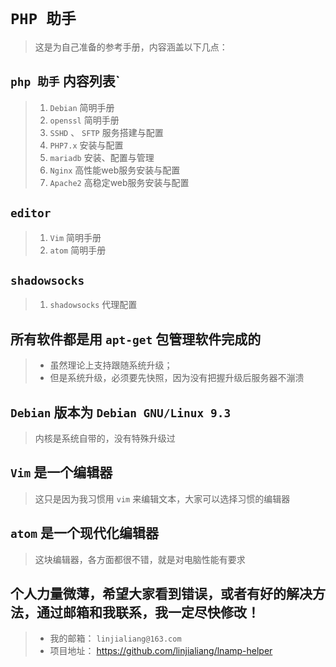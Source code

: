 # **`PHP 助手`**

> 这是为自己准备的参考手册，内容涵盖以下几点：

## `php 助手` 内容列表`
> 1. `Debian` 简明手册
> 2. `openssl` 简明手册
> 3. `SSHD` 、 `SFTP` 服务搭建与配置
> 4. `PHP7.x` 安装与配置
> 5. `mariadb` 安装、配置与管理
> 6. `Nginx` 高性能web服务安装与配置
> 7. `Apache2` 高稳定web服务安装与配置

## `editor`
> 1. `Vim` 简明手册
> 2. `atom` 简明手册

## `shadowsocks`
> 1. `shadowsocks` 代理配置

## 所有软件都是用 `apt-get` 包管理软件完成的

  > - 虽然理论上支持跟随系统升级；
  > - 但是系统升级，必须要先快照，因为没有把握升级后服务器不漰溃

## `Debian` 版本为 `Debian GNU/Linux 9.3`

  > 内核是系统自带的，没有特殊升级过

## `Vim` 是一个编辑器

  > 这只是因为我习惯用 `vim` 来编辑文本，大家可以选择习惯的编辑器
  
## `atom` 是一个现代化编辑器
  
  > 这块编辑器，各方面都很不错，就是对电脑性能有要求

## 个人力量微薄，希望大家看到错误，或者有好的解决方法，通过邮箱和我联系，我一定尽快修改！

> - 我的邮箱： `linjialiang@163.com`
> - 项目地址： <https://github.com/linjialiang/lnamp-helper>
